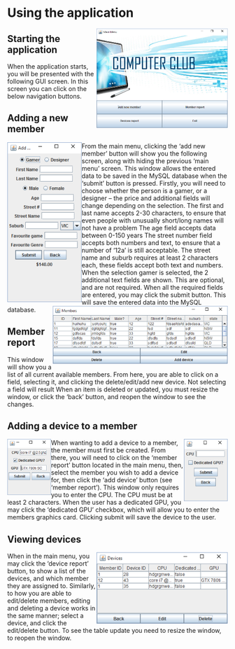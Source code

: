 # Using the application
<img src="https://github.com/kubar123/Computer-Club/blob/master/Screenshots/1.png" align="right" width="300">

## Starting the application
When the application starts, you will be presented with the following GUI screen.
In this screen you can click on the below navigation buttons.


## Adding a new member
<img src="https://github.com/kubar123/Computer-Club/blob/master/Screenshots/2.png" align="left" width="170">
From the main menu, clicking the ‘add new member’ button will show you the following screen, along with hiding the previous ‘main menu’ screen.
This window allows the entered data to be saved in the MySQL database when the ‘submit’ button is pressed.
Firstly, you will need to choose whether the person is a gamer, or a designer – the price and additional fields will change depending on the selection.
The first and last name accepts 2-30 characters, to ensure that even people with unusually short/long names will not have a problem
The age field accepts data between 0-150 years
 The street number field accepts both numbers and text, to ensure that a number of ‘12a’ is still acceptable.
The street name and suburb requires at least 2 characters each, these fields accept both text and numbers.
When the selection gamer is selected, the 2 additional text fields are shown. This are optional, and are not required.
When all the required fields are entered, you may click the submit button. This will save the entered data into the MySQL database.
<img src="https://github.com/kubar123/Computer-Club/blob/master/Screenshots/3.png" align="right" width="400">

## Member report
This window will show you a list of all current available members.
From here, you are able to click on a field, selecting it, and clicking the delete/edit/add new device. Not selecting a field will result 
When an item is deleted or updated, you must resize the window, or click the ‘back’ button, and reopen the window to see the changes.

## Adding a device to a member
<img src="https://github.com/kubar123/Computer-Club/blob/master/Screenshots/4.png" align="left" width="100">
<img src="https://github.com/kubar123/Computer-Club/blob/master/Screenshots/5.png" align="right" width="100">
When wanting to add a device to a member, the member must first be created. From there, you will need to click on the ‘member report’ button located in the main menu, then, select the member you wish to add a device for, then click the ‘add device’ button (see ‘member report’).
This window only requires you to enter the CPU. The CPU must be at least 2 characters. When the user has a dedicated GPU, you may click the ‘dedicated GPU’ checkbox, which will allow you to enter the members graphics card. Clicking submit will save the device to the user.

## Viewing devices
<img src="https://github.com/kubar123/Computer-Club/blob/master/Screenshots/6.png" align="right" width="300">
When in the main menu, you may click the ‘device report’ button, to show a list of the devices, and which member they are assigned to.
Similarly, to how you are able to edit/delete members, editing and deleting a device works in the same manner; select a device, and click the edit/delete button. To see the table update you need to resize the window, to reopen the window.

